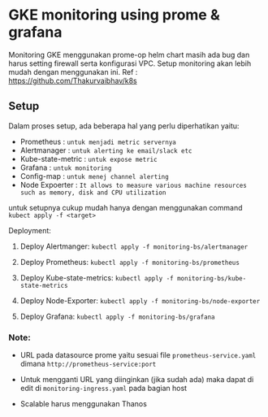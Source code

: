 # GKE monitoring using prome & grafana

Monitoring GKE menggunakan prome-op helm chart masih ada bug dan harus setting firewall serta konfigurasi VPC. Setup monitoring akan lebih mudah dengan menggunakan ini. Ref : https://github.com/Thakurvaibhav/k8s

## Setup

Dalam proses setup, ada beberapa hal yang perlu diperhatikan yaitu:
   - Prometheus         : `untuk menjadi metric servernya`
   - Alertmanager       : `untuk alerting ke email/slack etc`
   - Kube-state-metric  : `untuk expose metric`
   - Grafana            : `untuk monitoring`
   - Config-map         : `untuk menej channel alerting`
   - Node Expoerter     : `It allows to measure various machine resources such as memory, disk and CPU utilization` 

untuk setupnya cukup mudah hanya dengan menggunakan command `kubect apply -f <target>`

Deployment:

1. Deploy Alertmanger: `kubectl apply -f monitoring-bs/alertmanager`

2. Deploy Prometheus: `kubectl apply -f monitoring-bs/prometheus`

3. Deploy Kube-state-metrics: `kubectl apply -f monitoring-bs/kube-state-metrics`

4. Deploy Node-Exporter: `kubectl apply -f monitoring-bs/node-exporter`

5. Deploy Grafana: `kubectl apply -f monitoring-bs/grafana`

### Note:

- URL pada datasource prome yaitu sesuai file `prometheus-service.yaml` dimana `http://prometheus-service:port`

- Untuk mengganti URL yang diinginkan (jika sudah ada) maka dapat di edit di `monitoring-ingress.yaml` pada bagian host

- Scalable harus menggunakan Thanos
